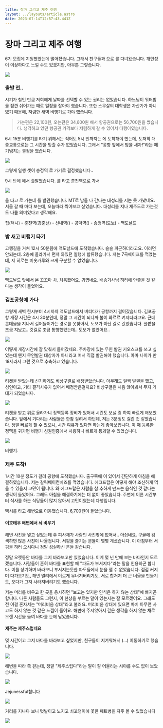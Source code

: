 ```yaml
---
title: 장마 그리고 제주 여행
layout: ../layouts/article.astro
date: 2023-07-14T12:57:43.441Z
---
```


# 장마 그리고 제주 여행

[](구름톤) 6기 모집에 지원했었는데 떨어졌습니다. 그래서 친구들과 [](여행)으로 [](제주)를 다녀왔습니다. 개연성이 이상하다고 느낄 수도 있겠지만, 아무튼 그렇습니다.

![](../images/c1145e20-9c06-4436-9627-287b6251e2a2.png)

### 출발 전..

시기가 [](장마)철인 만큼 저희에게 날짜를 선택할 수 있는 권리는 없었습니다. 하느님이 워터밤을 잠깐 쉬어가는 때로 일정을 잡아야 했습니다. 또한 스무살의 대학생은 자산가가 아니였기 때문에, 저렴한 새벽 비행기로 가야 했습니다.

> 가는편은 22,100원, 오는편은 34,600원 해서 항공권으로는 56,700원을 썼습니다.
> 생각하고 있던 항공권 가격보다 저렴하게 갈 수 있어서 다행이였습니다.

6시 15분 비행기를 타기 위해서는 적어도 5시 반까지는 [](김포공항)에 도착해야 했는데, 도저히 대중교통으로는 그 시간을 맞출 수가 없었습니다. 그래서 "공항 앞에서 밤을 새자!"라는 패기넘치는 결정을 했습니다.

![](../images/f3dc77f3-7e09-45a3-a5f3-575241a9a408.png)

그렇게 일행 셋이 송정역 [](맥도날드)로 가기로 결정했습니다..

9시 반에 [](춘천)에서 출발했습니다. [](택시)를 타고 춘천역으로 가서

![](../images/8d76d106-46b6-4259-bad9-66a63fecf3b6.png)

[](경춘선)을 타고 [](서울)로 가는데 [](대성리)를 발견했습니다. MT로 남들 다 간다는 대성리를 저는 못 가봤네요. 서울 갈 때 마다 보는데, 오늘따라 찍어보고 싶었습니다. 대성리를 지나 제주도로 가는것도 나름 의미있다고 생각해요.

집(택시) - 춘천역(경춘선) - 신내역([](6호선)) - 공덕역([](5호선)) - 송정역(도보) - 맥도날드

### 밤 새고 비행기 타기

고행길을 거쳐 12시 50분쯤에 맥도날드에 도착했습니다. 슬슬 피곤하더라고요. 이러면 안되는데. 2층에 올라가서 먼저 와있던 일행에 합류했습니다. 저는 7곡쉐이크를 먹었는데, 제 혀로는 미숫가루와 크게 구분할 수 없었습니다.

![](../images/d9151c1c-47da-4d7d-91f2-0fe5d2dd8aad.png)

맥도날드 앞에서 본 꼬꼬마 [](쿠팡)차. 처음봤어요. 귀엽네요. 배송기사님 허리에 안좋을 것 같다는 생각이 들었어요.

### 김포공항에 가다

그렇게 새벽 한시부터 4시까지 맥도날드에서 버티다가 공항까지 걸어갔습니다. 김포공항 개장 시간은 4시 30분인데, 정말 그 시간이 되니까 불이 와르르 켜지더라고요. 근데 롯데몰을 지나서 걸어들어가는 경로를 못찾아서, 도보가 아닌 길로 갔었습니다. 풀밭을 조금 지났고.. 갓길로 조금 통행했었는데.. 도보가 없었어요..

![](../images/2e276d9e-f406-4c6d-ae84-1a5c2b6c9b43.png)

어떻게 개장시간에 잘 맞춰서 들어갔네요. 주차장에 있는 무인 발권 키오스크를 쓰고 싶었는데 왠지 무인발권 대상자가 아니라고 떠서 직접 발권해야 했습니다. 아마 나이가 만 18세라서 그런 것으로 추측하고 있습니다.

![](../images/8d1ebe99-4c37-44b5-8e6a-ff4224f3e93e.png)

티켓을 받았는데 신기하게도 비상구열로 배정받았습니다. 아무래도 일찍 발권을 했고, 성인이고, 기타 결격사유가 없어서 배정받은걸까요? 비상구열은 처음 앉아봐서 무지 기대가 되었습니다.

![](../images/8d17d993-c565-4e52-b205-b5d25f3df01d.png)

티켓을 받고 위로 올라가니 정맥등록 장비가 있어서 시간도 보낼 겸 하여 빠르게 해보았습니다. 앞에서 기다리는 사람들은 한참 걸려서 하던데, 저는 3분정도 걸린 것 같았습니다. 정말 빠르게 할 수 있으니, 시간 여유가 있다면 하는게 좋아보입니다. 이 때 등록한 정맥을 귀가편 비행기 신원인증에서 사용하니 빠르게 통과할 수 있었습니다.

![](../images/cb026f1b-9ef4-490c-af93-e56d02813a38.png)

비행기.

### 제주 도착!

1시간 10분 정도가 걸려 공항에 도착했습니다. 출구쪽에 [](에그드랍)이 있어서 간단하게 아침을 해결하였습니다. 저는 갈릭베이컨치즈를 먹었습니다. 에그드랍은 어떻게 해야 조신하게 먹을 수 있을지 고민이 됩니다. [](써브웨이)와 에그드랍은 사람을 참 추하게 만드는 음식인 것 같다는 생각이 들었어요. 그래도 아침을 해결하기에는 더 없이 좋았습니다. 주변에 이른 시간부터 식사를 하는 식당들이 많지 않아서 고민이였는데 다행입니다.

택시를 타고 [](이호테우) 해변으로 이동했습니다. 6,700원이 들었습니다.

#### 이호테우 해변에서 뇌 비우기

해변 사진을 넣고 싶었는데 주 피사체가 사람인 사진밖에 없어서.. 아쉽네요. 구글에 검색하면 많은 사진이 나올겁니다. 서핑을 즐기는 분들이 몇몇 계셨습니다. 이 아침부터 서핑을 하러 오시다니 정말 성실하신 분들 같습니다.

정말 오랫동안 바다를 그저 바라보고만 있었습니다. 이게 몇 년 만에 보는 바다인지 모르겠습니다. 사람들이 흔히 바다를 표현할 때 "파도가 부서지다"라는 말을 인용하곤 합니다. 이를 상기하며 바라보니 부서지는듯한 파도들에서 눈을 뗄 수 없었습니다. 점점 커지며 다가오기도, 해변 멀리에서 이르게 무너져버리기도, 서로 합쳐져 더 큰 너울을 만들기도, 오다가 그저 사라져버리기도 했습니다.

저는 머리를 비우고 한 곳을 응시하면 "보고는 있지만 인식은 하지 않는 상태"에 빠지곤 합니다. 다른 사람들도 그런지, 이 현상을 부르는 말이 있는지는 잘 모르겠어요. 그래도 전 이걸 혼자서는 "머리비움 상태"라고 불러요. 머리비움 상태에 있으면 마치 아무런 사고도 하지 않는 것 같은 느낌이 들어요. 해변에 주저앉아서 깊은 생각을 하지 않는 채로 오랜 시간을 들여 바다를 눈에 담았습니다.

#### 제주는 제주스럽네요

몇 시간이고 그저 바다를 바라보고 싶었지만, 친구들이 지겨워해서 (...) 이동하기로 했습니다.

![](../images/feaf4f0a-136f-4a83-a5fc-69da97e9642c.png)

해변을 따라 쭉 걷는데, 정말 "제주스럽다"라는 말이 잘 어울리는 시야를 수도 없이 보았습니다.

![](../images/ea91d757-9768-45b4-8ded-7de7d148d7e6.png)

Jejunessful합니다

![](../images/47864bd3-746c-4711-85d3-3d451dda8904.png)

거리를 지나다 보니 텃밭이고 노지고 쇠꼬챙이에 꽃힌 페트병을 자주 볼 수 있었습니다

![](../images/c36e4234-bd28-4fe7-b0be-eb2a5281bfc2.png)
